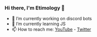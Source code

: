 ### Hi there, I'm Etimology 👋

- 🔭 I’m currently working on discord bots
- 🌱 I’m currently learning JS
- 📫 How to reach me: [YouTube](https://www.youtube.com/channel/UCohKir-O0ZqYlfwywLaIKpw) - [Twitter](https://twitter.com/termosifonee)
